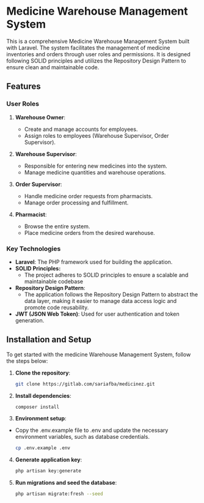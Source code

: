 # Medicine Warehouse Management System

This is a comprehensive Medicine Warehouse Management System built with Laravel. The system facilitates the management of medicine inventories and orders through user roles and permissions. It is designed following SOLID principles and utilizes the Repository Design Pattern to ensure clean and maintainable code.
## Features

### User Roles

1. **Warehouse Owner**:
    - Create and manage accounts for employees.
    - Assign roles to employees (Warehouse Supervisor, Order Supervisor).

2. **Warehouse Supervisor**:
    - Responsible for entering new medicines into the system.
    - Manage medicine quantities and warehouse operations.

3. **Order Supervisor**:
    - Handle medicine order requests from pharmacists.
    - Manage order processing and fulfillment.

4. **Pharmacist**:
    - Browse the entire system.
    - Place medicine orders from the desired warehouse.

### Key Technologies

- **Laravel**: The PHP framework used for building the application.
- **SOLID Principles:**
  - The project adheres to SOLID principles to ensure a scalable and maintainable codebase
- **Repository Design Pattern**: 
  - The application follows the Repository Design Pattern to abstract the data layer, making it easier to manage data access logic and promote code reusability.
- **JWT (JSON Web Token)**: Used for user authentication and token generation.

## Installation and Setup

To get started with the medicine Warehouse Management System, follow the steps below:

1. **Clone the repository**:
   ```bash
   git clone https://gitlab.com/sariafba/medicinez.git
2. **Install dependencies**:
   ```bash
   composer install
3. **Environment setup**:
- Copy the .env.example file to .env and update the necessary environment variables, such as database credentials.
   ```bash
  cp .env.example .env
4. **Generate application key**:
    ```bash
   php artisan key:generate
5. **Run migrations and seed the database**:
   ```bash
   php artisan migrate:fresh --seed
